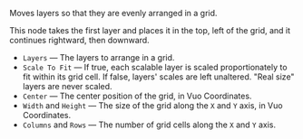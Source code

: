 Moves layers so that they are evenly arranged in a grid.

This node takes the first layer and places it in the top, left of the grid, and it continues rightward, then downward.

   - `Layers` — The layers to arrange in a grid.
   - `Scale To Fit` — If true, each scalable layer is scaled proportionately to fit within its grid cell. If false, layers' scales are left unaltered.  "Real size" layers are never scaled.
   - `Center` — The center position of the grid, in Vuo Coordinates.
   - `Width` and `Height` — The size of the grid along the `X` and `Y` axis, in Vuo Coordinates. 
   - `Columns` and `Rows` — The number of grid cells along the `X` and `Y` axis.
